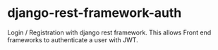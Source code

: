 # django-rest-framework-auth
Login / Registration with django rest framework. This allows Front end frameworks to authenticate a user with JWT.

